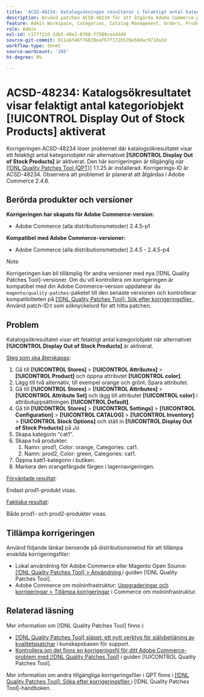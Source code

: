 ```yaml
---
title: 'ACSD-48234: Katalogsökningen resulterar i felaktigt antal kategoriobjekt när [!UICONTROL Display Out of Stock Products] är aktiverat'
description: Använd patchen ACSD-48234 för att åtgärda Adobe Commerce-problemet där katalogsökningsresultatet visar ett felaktigt antal kategoriobjekt när alternativet [!UICONTROL Display Out of Stock Products] är aktiverat.
feature: Admin Workspace, Categories, Catalog Management, Orders, Products, Search
role: Admin
exl-id: c177f12d-2db5-48e2-8f88-ff589cea4dd4
source-git-commit: 011a6f46f76029eaf67f172b576e58dac9710a3d
workflow-type: tm+mt
source-wordcount: '385'
ht-degree: 0%

---
```


# ACSD-48234: Katalogsökresultatet visar felaktigt antal kategoriobjekt **[!UICONTROL Display Out of Stock Products]** aktiverat

Korrigeringen ACSD-48234 löser problemet där katalogsökresultatet visar ett felaktigt antal kategoriobjekt när alternativet **[!UICONTROL Display Out of Stock Products]** är aktiverat. Den här korrigeringen är tillgänglig när [[!DNL Quality Patches Tool (QPT)]](https://experienceleague.adobe.com/en/docs/commerce-operations/tools/quality-patches-tool/quality-patches-tool-to-self-serve-quality-patches) 1.1.25 är installerad. Korrigerings-ID är ACSD-48234. Observera att problemet är planerat att åtgärdas i Adobe Commerce 2.4.6.


## Berörda produkter och versioner

**Korrigeringen har skapats för Adobe Commerce-version:**
* Adobe Commerce (alla distributionsmetoder) 2.4.5-p1

**Kompatibel med Adobe Commerce-versioner:**
* Adobe Commerce (alla distributionsmetoder) 2.4.5 - 2.4.5-p4

>[!NOTE]
>
>Korrigeringen kan bli tillämplig för andra versioner med nya [!DNL Quality Patches Tool]-versioner. Om du vill kontrollera om korrigeringen är kompatibel med din Adobe Commerce-version uppdaterar du `magento/quality-patches`-paketet till den senaste versionen och kontrollerar kompatibiliteten på [[!DNL Quality Patches Tool]: Sök efter korrigeringsfiler ](https://experienceleague.adobe.com/tools/commerce-quality-patches/index.html). Använd patch-ID:t som söknyckelord för att hitta patchen.

## Problem

Katalogsökresultatet visar ett felaktigt antal kategoriobjekt när alternativet **[!UICONTROL Display Out of Stock Products]** är aktiverat.

<u>Steg som ska återskapas</u>:

1. Gå till **[!UICONTROL Stores]** > **[!UICONTROL Attributes]** > **[!UICONTROL Product]** och öppna attributet **[!UICONTROL color]**.
1. Lägg till två alternativ, till exempel orange och grönt. Spara attributet.
1. Gå till **[!UICONTROL Stores]** > **[!UICONTROL Attributes]** > **[!UICONTROL Attribute Set]** och lägg till attributet **[!UICONTROL color]** i attributuppsättningen **[!UICONTROL Default]**.
1. Gå till **[!UICONTROL Stores]** > **[!UICONTROL Settings]** > **[!UICONTROL Configuration]** > **[!UICONTROL CATALOG]** > **[!UICONTROL Inventory]** > **[!UICONTROL Stock Options]** och ställ in **[!UICONTROL Display Out of Stock Products]** på _Ja_.
1. Skapa kategorin &quot;cat1&quot;.
1. Skapa två produkter:
   1. Namn: prod1, Color: orange, Categories: cat1.
   1. Namn: prod2, Color: green, Categories: cat1.
1. Öppna katt1-kategorin i butiken.
1. Markera den orangefärgade färgen i lagernavigeringen.

<u>Förväntade resultat</u>:

Endast prod1-produkt visas.

<u>Faktiska resultat</u>:

Både prod1- och prod2-produkter visas.

## Tillämpa korrigeringen

Använd följande länkar beroende på distributionsmetod för att tillämpa enskilda korrigeringsfiler:

* Lokal användning för Adobe Commerce eller Magento Open Source: [[!DNL Quality Patches Tool] > Användning ](/help/tools/quality-patches-tool/usage.md) i guiden [!DNL Quality Patches Tool].
* Adobe Commerce om molninfrastruktur: [Uppgraderingar och korrigeringar > Tillämpa korrigeringar](https://experienceleague.adobe.com/docs/commerce-cloud-service/user-guide/develop/upgrade/apply-patches.html) i Commerce om molninfrastruktur.

## Relaterad läsning

Mer information om [!DNL Quality Patches Tool] finns i:

* [[!DNL Quality Patches Tool] släppt: ett nytt verktyg för självbetjäning av kvalitetspatchar](https://experienceleague.adobe.com/en/docs/commerce-operations/tools/quality-patches-tool/quality-patches-tool-to-self-serve-quality-patches) i kunskapsbasen för support.
* [Kontrollera om det finns en korrigeringsfil för ditt Adobe Commerce-problem med  [!DNL Quality Patches Tool]](/help/tools/quality-patches-tool/patches-available-in-qpt/check-patch-for-magento-issue-with-magento-quality-patches.md) i guiden [!UICONTROL Quality Patches Tool].


Mer information om andra tillgängliga korrigeringsfiler i QPT finns i [[!DNL Quality Patches Tool]: Söka efter korrigeringsfiler ](https://experienceleague.adobe.com/tools/commerce-quality-patches/index.html) i [!DNL Quality Patches Tool]-handboken.
